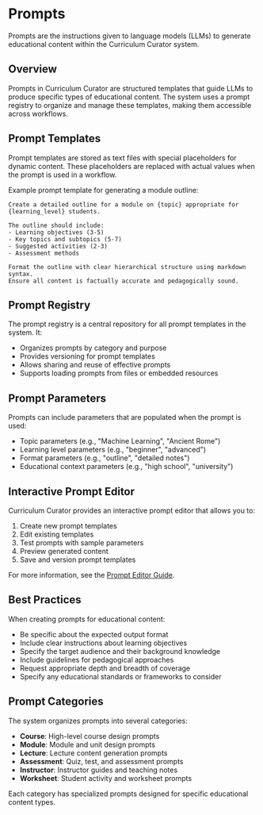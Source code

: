 # Prompts

Prompts are the instructions given to language models (LLMs) to generate educational content within the Curriculum Curator system.

## Overview

Prompts in Curriculum Curator are structured templates that guide LLMs to produce specific types of educational content. The system uses a prompt registry to organize and manage these templates, making them accessible across workflows.

## Prompt Templates

Prompt templates are stored as text files with special placeholders for dynamic content. These placeholders are replaced with actual values when the prompt is used in a workflow.

Example prompt template for generating a module outline:

```
Create a detailed outline for a module on {topic} appropriate for {learning_level} students.

The outline should include:
- Learning objectives (3-5)
- Key topics and subtopics (5-7)
- Suggested activities (2-3)
- Assessment methods

Format the outline with clear hierarchical structure using markdown syntax.
Ensure all content is factually accurate and pedagogically sound.
```

## Prompt Registry

The prompt registry is a central repository for all prompt templates in the system. It:

- Organizes prompts by category and purpose
- Provides versioning for prompt templates
- Allows sharing and reuse of effective prompts
- Supports loading prompts from files or embedded resources

## Prompt Parameters

Prompts can include parameters that are populated when the prompt is used:

- Topic parameters (e.g., "Machine Learning", "Ancient Rome")
- Learning level parameters (e.g., "beginner", "advanced")
- Format parameters (e.g., "outline", "detailed notes")
- Educational context parameters (e.g., "high school", "university")

## Interactive Prompt Editor

Curriculum Curator provides an interactive prompt editor that allows you to:

1. Create new prompt templates
2. Edit existing templates
3. Test prompts with sample parameters
4. Preview generated content
5. Save and version prompt templates

For more information, see the [Prompt Editor Guide](../guides/prompt-editor.md).

## Best Practices

When creating prompts for educational content:

- Be specific about the expected output format
- Include clear instructions about learning objectives
- Specify the target audience and their background knowledge
- Include guidelines for pedagogical approaches
- Request appropriate depth and breadth of coverage
- Specify any educational standards or frameworks to consider

## Prompt Categories

The system organizes prompts into several categories:

- **Course**: High-level course design prompts
- **Module**: Module and unit design prompts
- **Lecture**: Lecture content generation prompts
- **Assessment**: Quiz, test, and assessment prompts
- **Instructor**: Instructor guides and teaching notes
- **Worksheet**: Student activity and worksheet prompts

Each category has specialized prompts designed for specific educational content types.
